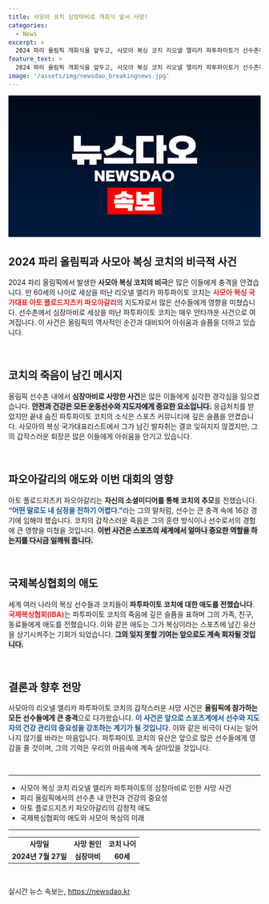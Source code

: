 ```yaml
---
title: 사모아 코치 심장마비로 개회식 앞서 사망!
categories:
  - News
excerpt: >
  2024 파리 올림픽 개회식을 앞두고, 사모아 복싱 코치 리오넬 엘리카 파투파이토가 선수촌에서 심장마비로 사망했습니다. 코치를 잃은 선수의 슬픈 추모와 국제복싱협회 애도 메시지가 전해졌습니다.
feature_text: >
  2024 파리 올림픽 개회식을 앞두고, 사모아 복싱 코치 리오넬 엘리카 파투파이토가 선수촌에서 심장마비로 사망했습니다. 코치를 잃은 선수의 슬픈 추모와 국제복싱협회 애도 메시지가 전해졌습니다.
image: '/assets/img/newsdao_breakingnews.jpg'
---
```


<p><img src="/assets/img/newsdao_breakingnews.jpg" alt="pcversion 속보" /></p>

<h2 data-ke-size="size26">2024 파리 올림픽과 사모아 복싱 코치의 비극적 사건</h2>

<p data-ke-size="size16">2024 파리 올림픽에서 발생한 <b>사모아 복싱 코치의 비극</b>은 많은 이들에게 충격을 안겼습니다. 만 60세의 나이로 세상을 떠난 리오넬 엘리카 파투파이토 코치는 <b><span style="color: #ee2323;">사모아 복싱 국가대표 아토 플로드지츠키 파오아갈리</span></b>의 지도자로서 많은 선수들에게 영향을 미쳤습니다. 선수촌에서 심장마비로 세상을 떠난 파투파이토 코치는 매우 안타까운 사건으로 여겨집니다. 이 사건은 올림픽의 역사적인 순간과 대비되어 아쉬움과 슬픔을 더하고 있습니다.</p>

<p data-ke-size="size16">&nbsp;</p>

<h2 data-ke-size="size26">코치의 죽음이 남긴 메시지</h2>

<p data-ke-size="size16">올림픽 선수촌 내에서 <b>심장마비로 사망한 사건</b>은 많은 이들에게 심각한 경각심을 일으켰습니다. <b><span style="background-color: #21538527;">안전과 건강은 모든 운동선수와 지도자에게 중요한 요소입니다.</span></b> 응급처치를 받았지만 끝내 숨진 파투파이토 코치의 소식은 스포츠 커뮤니티에 깊은 슬픔을 안겼습니다. 사모아의 복싱 국가대표리스트에서 그가 남긴 발자취는 결코 잊혀지지 않겠지만, 그의 갑작스러운 퇴장은 많은 이들에게 아쉬움을 안기고 있습니다.</p>

<p data-ke-size="size16">&nbsp;</p>

<h2 data-ke-size="size26">파오아갈리의 애도와 이번 대회의 영향</h2>

<p data-ke-size="size16">아토 플로드지츠키 파오아갈리는 <b>자신의 소셜미디어를 통해 코치의 추모</b>를 전했습니다. <b><span style="color: #1a5490;">“어떤 말로도 내 심정을 전하기 어렵다.”</span></b>라는 그의 말처럼, 선수는 큰 충격 속에 16강 경기에 임해야 했습니다. 코치의 갑작스러운 죽음은 그의 훈련 방식이나 선수로서의 경험에 큰 영향을 미쳤을 것입니다. <b><span style="background-color: #21538527;">이번 사건은 스포츠의 세계에서 얼마나 중요한 역할을 하는지를 다시금 일깨워 줍니다.</span></b></p>

<p data-ke-size="size16">&nbsp;</p>

<h2 data-ke-size="size26">국제복싱협회의 애도</h2>

<p data-ke-size="size16">세계 여러 나라의 복싱 선수들과 코치들이 <b>파투파이토 코치에 대한 애도를 전했습니다</b>. <b><span style="color: #ee2323;">국제복싱협회(IBA)</span></b>는 파투파이토 코치의 죽음에 깊은 슬픔을 표하며 그의 가족, 친구, 동료들에게 애도를 전했습니다. 이와 같은 애도는 그가 복싱이라는 스포츠에 남긴 유산을 상기시켜주는 기회가 되었습니다. <b><span style="background-color: #21538527;">그의 잊지 못할 기여는 앞으로도 계속 회자될 것입니다.</span></b></p>

<p data-ke-size="size16">&nbsp;</p>

<h2 data-ke-size="size26">결론과 향후 전망</h2>

<p data-ke-size="size16">사모아의 리오넬 엘리카 파투파이토 코치의 갑작스러운 사망 사건은 <b>올림픽에 참가하는 모든 선수들에게 큰 충격</b>으로 다가왔습니다. <b><span style="color: #1a5490;">이 사건은 앞으로 스포츠계에서 선수와 지도자의 건강 관리의 중요성을 강조하는 계기가 될 것입니다.</span></b> 이와 같은 비극이 다시는 일어나지 않기를 바라는 마음입니다. 파투파이토 코치의 유산은 앞으로 많은 선수들에게 영감을 줄 것이며, 그의 기억은 우리의 마음속에 계속 살아있을 것입니다.</p>

<p data-ke-size="size16">&nbsp;</p>

<hr>

<ul>
  <li>사모아 복싱 코치 리오넬 엘리카 파투파이토의 심장마비로 인한 사망 사건</li>
  <li>파리 올림픽에서의 선수촌 내 안전과 건강의 중요성</li>
  <li>아토 플로드지츠키 파오아갈리의 감정적 애도</li>
  <li>국제복싱협회의 애도와 사모아 복싱의 미래</li>
</ul>

<hr>

<table style="width:100%">
  <tr>
    <td style="text-align: center; height: 17px;"><b>사망일</b></td>
    <td style="text-align: center; height: 17px;"><b>사망 원인</b></td>
    <td style="text-align: center; height: 17px;"><b>코치 나이</b></td>
  </tr>
  <tr>
    <td style="text-align: center; height: 17px;"><b>2024년 7월 27일</b></td>
    <td style="text-align: center; height: 17px;"><b>심장마비</b></td>
    <td style="text-align: center; height: 17px;"><b>60세</b></td>
  </tr>
</table>

<p data-ke-size="size16">&nbsp;</p>
실시간 뉴스 속보는, <a href="https://newsdao.kr" rel="dofollow">https://newsdao.kr</a>


